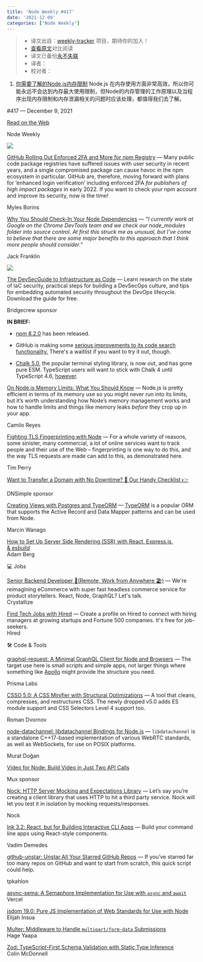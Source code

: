 ```yaml
---
title: 'Node Weekly #417'
date: '2021-12-09'
categories: ["Node Weekly"]
---
```

> * 译文出自：[weekly-tracker](https://github.com/FEDarling/weekly-tracker) 项目，期待你的加入！
> * [查看原文](https://nodeweekly.com/link/117312/web)对比阅读
> * 译文已备份[永不失联]()
> * 译者：
> * 校对者：

1. [你需要了解的Node.js内存限制](./nodejs_memory_limits_what_you_should_know.md) Node.js 在内存使用方面非常高效，所以你可能永远不会达到内存最大使用限制，但Node的内存管理的工作原理以及当程序出现内存限制和内存泄漏相关的问题时应该处理，都值得我们去了解。
  
#​417 — December 9, 2021

[Read on the Web](https://nodeweekly.com/link/117312/web)

Node Weekly

[![](https://res.cloudinary.com/cpress/image/upload/w_1280,e_sharpen:60/f2jffhszv9r1n44wzxx8.jpg)](https://nodeweekly.com/link/117313/web)

[GitHub Rolling Out Enforced 2FA and More for npm Registry](https://nodeweekly.com/link/117313/web "github.blog") — Many public code package registries have suffered issues with user security in recent years, and a single compromised package can cause havoc in the npm ecosystem in particular. GitHub are, therefore, moving forward with plans for ‘enhanced login verification’ including enforced 2FA _for publishers of high impact packages_ in early 2022. If you want to check your npm account and improve its security, now is the time!

Myles Borins

[Why You Should Check-In Your Node Dependencies](https://nodeweekly.com/link/117314/web "www.jackfranklin.co.uk") — _“I currently work at Google on the Chrome DevTools team and we check our node\_modules folder into source control. At first this struck me as unusual, but I’ve come to believe that there are some major benefits to this approach that I think more people should consider.”_

Jack Franklin

[![](https://copm.s3.amazonaws.com/1830a3cb.jpg)](https://nodeweekly.com/link/117315/web)

[The DevSecGuide to Infrastructure as Code](https://nodeweekly.com/link/117315/web "bridgecrew.io") — Learn research on the state of IaC security, practical steps for building a DevSecOps culture, and tips for embedding automated security throughout the DevOps lifecycle. Download the guide for free.

Bridgecrew sponsor

**IN BRIEF:**

*   [npm 8.2.0](https://nodeweekly.com/link/117316/web) has been released.
    
*   GitHub is making some [serious improvements to its code search functionality.](https://nodeweekly.com/link/117317/web) There's a waitlist if you want to try it out, though.
    
*   [Chalk 5.0](https://nodeweekly.com/link/117318/web), the popular terminal styling library, is now out, and has gone pure ESM. TypeScript users will want to stick with Chalk 4 until TypeScript 4.6, [however](https://nodeweekly.com/link/117319/web).
    

[On Node.js Memory Limits: What You Should Know](https://nodeweekly.com/link/117320/web "blog.appsignal.com") — Node.js is pretty efficient in terms of its memory use so you might never run into its limits, but it’s worth understanding how Node’s memory management works and how to handle limits and things like memory leaks _before_ they crop up in your app.

Camilo Reyes

[Fighting TLS Fingerprinting with Node](https://nodeweekly.com/link/117321/web "httptoolkit.tech") — For a whole variety of reasons, some sinister, many commercial, a lot of online services want to track people and their use of the Web – fingerprinting is one way to do this, and the way TLS requests are made can add to this, as demonstrated here.

Tim Perry

[Want to Transfer a Domain with No Downtime? 👀 Our Handy Checklist 👉](https://nodeweekly.com/link/117322/web "dnsimple.link")

DNSimple sponsor

[Creating Views with Postgres and TypeORM](https://nodeweekly.com/link/117323/web "wanago.io") — [TypeORM](https://nodeweekly.com/link/117324/web) is a popular ORM that supports the Active Record and Data Mapper patterns and can be used from Node.

Marcin Wanago

[How to Set Up Server Side Rendering (SSR) with React, Express.js, & esbuild](https://nodeweekly.com/link/117325/web)  
Adam Berg

💻 Jobs

[Senior Backend Developer 🚀(Remote, Work from Anywhere 🏖)](https://nodeweekly.com/link/117326/web) — We're reimagining eCommerce with super fast headless commerce service for product storytellers. React, Node, GraphQL? Let's talk.  
Crystallize

[Find Tech Jobs with Hired](https://nodeweekly.com/link/117327/web) — Create a profile on Hired to connect with hiring managers at growing startups and Fortune 500 companies. It's free for job-seekers.  
Hired

🛠 Code & Tools

[graphql-request: A Minimal GraphQL Client for Node and Browsers](https://nodeweekly.com/link/117328/web "github.com") — The target use here is small scripts and simple apps, not larger things where something like [Apollo](https://nodeweekly.com/link/117329/web) might provide the structure you need.

Prisma Labs

[CSSO 5.0: A CSS Minifier with Structural Optimizations](https://nodeweekly.com/link/117330/web "github.com") — A tool that cleans, compresses, and restructures CSS. The newly dropped v5.0 adds ES module support and CSS Selectors Level 4 support too.

Roman Dvornov

[node-datachannel: libdatachannel Bindings for Node.js](https://nodeweekly.com/link/117331/web "github.com") — `libdatachannel` is a standalone C++17-based implementation of various WebRTC standards, as well as WebSockets, for use on POSIX platforms.

Murat Doğan

[Video for Node: Build Video in Just Two API Calls](https://nodeweekly.com/link/117332/web "get.mux.com")

Mux sponsor

[Nock: HTTP Server Mocking and Expectations Library](https://nodeweekly.com/link/117333/web "github.com") — Let’s say you’re creating a client library that uses HTTP to hit a third party service. Nock will let you test it in isolation by mocking requests/responses.

Nock

[Ink 3.2: React, but for Building Interactive CLI Apps](https://nodeweekly.com/link/117334/web "github.com") — Build your command line apps using React-style components.

Vadim Demedes

[github-unstar: Unstar All Your Starred GitHub Repos](https://nodeweekly.com/link/117335/web "github.com") — If you’ve starred far too many repos on GitHub and want to start from scratch, this quick script could help.

tpkahlon

[async-sema: A Semaphore Implementation for Use with `async` and `await`](https://nodeweekly.com/link/117336/web)  
Vercel

[jsdom 19.0: Pure JS Implementation of Web Standards for Use with Node](https://nodeweekly.com/link/117337/web)  
Elijah Insua

[Multer: Middleware to Handle `multipart/form-data` Submissions](https://nodeweekly.com/link/117338/web)  
Hage Yaapa

[Zod: TypeScript-First Schema Validation with Static Type Inference](https://nodeweekly.com/link/117339/web)  
Colin McDonnell
